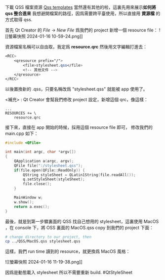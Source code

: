 下載 QSS 檔案資源 [Qss templates](git@github.com:GTRONICK/QSS.git)
當然還有其他的啦，這裏先用來展示**如何將 qss 整合進來**
我想避開檔案的路徑，因爲需要跨平臺使用，所以直接用 **資源檔** 的方式取得 qss.

首先 Qt Creator 的 *File* -> *New File*  爲我們的 project 新增一個 resource file：
![[螢幕快照 2024-01-16 10-59-24.png]]

資源檔案名稱可以自由取，我定爲 **resource.qrc**
然後用文字編輯打進去：

``` css
<RCC>
    <qresource prefix="/">
        <file>stylesheet.qss</file>
        <!-- 其他文件 -->
    </qresource>
</RCC>
```

以後置換新的 .qss，只要名稱改爲 "stylesheet.qss" 就能被 app 使用了。

<補充> : Qt Creator 會幫我們修改 project 設定，新增這個 qrc，像這樣：
``` project file
...
RESOURCES += \
    resource.qrc

```
接下來，直接在 app 開始的時候，採用這個 resource file 即可， 修改我們的 main.cpp 如下：
```c++
#include <QFile>

int main(int argc, char *argv[])
{
    QApplication a(argc, argv);
    QFile file(":/stylesheet.qss");
    if(file.open(QFile::ReadOnly)) {
        QString styleSheet = QLatin1String(file.readAll());
        q.setStyleSheet(styleSheet);
        file.close();
    }

    MainWindow w;
    w.show();
    return a.exec();
}
```

最後，就是到第一步驟裏面的 QSS 找自己想用的 stylesheet，這裏使用 MacOS ，在 console 下，將 OSS 裏面的 MacOS.qss copy 到我們的 project 下面：

```bash
# change directory to our project, then
cp ../QSS/MacOS.qss stylesheet.qss
```

這樣，我們 run time 讀到的 resource，就更換爲 MacOS 風格：

![[螢幕快照 2024-01-16 11-19-38.png]]

因爲是動態載入 stylesheet 所以不需要重新 build. #QtStyleSheet



